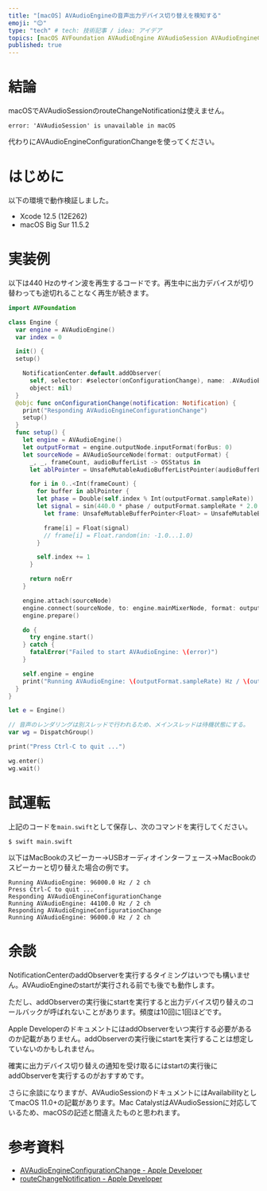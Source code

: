 ```yaml
---
title: "[macOS] AVAudioEngineの音声出力デバイス切り替えを検知する"
emoji: "😊"
type: "tech" # tech: 技術記事 / idea: アイデア
topics: [macOS AVFoundation AVAudioEngine AVAudioSession AVAudioEngineConfigurationChange]
published: true
---
```

# 結論

macOSでAVAudioSessionのrouteChangeNotificationは使えません。

```
error: 'AVAudioSession' is unavailable in macOS
```

代わりにAVAudioEngineConfigurationChangeを使ってください。

# はじめに

以下の環境で動作検証しました。

- Xcode 12.5 (12E262)
- macOS Big Sur 11.5.2

# 実装例

以下は440 Hzのサイン波を再生するコードです。再生中に出力デバイスが切り替わっても途切れることなく再生が続きます。

```swift
import AVFoundation

class Engine {
  var engine = AVAudioEngine()
  var index = 0

  init() {
  setup()

    NotificationCenter.default.addObserver(
      self, selector: #selector(onConfigurationChange), name: .AVAudioEngineConfigurationChange,
      object: nil)
  }
  @objc func onConfigurationChange(notification: Notification) {
    print("Responding AVAudioEngineConfigurationChange")
    setup()
  }
  func setup() {
    let engine = AVAudioEngine()
    let outputFormat = engine.outputNode.inputFormat(forBus: 0)
    let sourceNode = AVAudioSourceNode(format: outputFormat) {
      _, _, frameCount, audioBufferList -> OSStatus in
      let ablPointer = UnsafeMutableAudioBufferListPointer(audioBufferList)

      for i in 0..<Int(frameCount) {
        for buffer in ablPointer {
        let phase = Double(self.index % Int(outputFormat.sampleRate))
        let signal = sin(440.0 * phase / outputFormat.sampleRate * 2.0 * Double.pi)
          let frame: UnsafeMutableBufferPointer<Float> = UnsafeMutableBufferPointer(buffer)

          frame[i] = Float(signal)
          // frame[i] = Float.random(in: -1.0...1.0)
        }

        self.index += 1
      }

      return noErr
    }

    engine.attach(sourceNode)
    engine.connect(sourceNode, to: engine.mainMixerNode, format: outputFormat)
    engine.prepare()

    do {
      try engine.start()
    } catch {
      fatalError("Failed to start AVAudioEngine: \(error)")
    }

    self.engine = engine
    print("Running AVAudioEngine: \(outputFormat.sampleRate) Hz / \(outputFormat.channelCount) ch")
  }
}

let e = Engine()

// 音声のレンダリングは別スレッドで行われるため、メインスレッドは待機状態にする。
var wg = DispatchGroup()

print("Press Ctrl-C to quit ...")

wg.enter()
wg.wait()
```

# 試運転

上記のコードを`main.swift`として保存し、次のコマンドを実行してください。

```console
$ swift main.swift
```

以下はMacBookのスピーカー→USBオーディオインターフェース→MacBookのスピーカーと切り替えた場合の例です。

```console
Running AVAudioEngine: 96000.0 Hz / 2 ch
Press Ctrl-C to quit ...
Responding AVAudioEngineConfigurationChange
Running AVAudioEngine: 44100.0 Hz / 2 ch
Responding AVAudioEngineConfigurationChange
Running AVAudioEngine: 96000.0 Hz / 2 ch
```

# 余談

NotificationCenterのaddObserverを実行するタイミングはいつでも構いません。AVAudioEngineのstartが実行される前でも後でも動作します。

ただし、addObserverの実行後にstartを実行すると出力デバイス切り替えのコールバックが呼ばれないことがあります。頻度は10回に1回ほどです。

Apple DeveloperのドキュメントにはaddObserverをいつ実行する必要があるのか記載がありません。addObserverの実行後にstartを実行することは想定していないのかもしれません。

確実に出力デバイス切り替えの通知を受け取るにはstartの実行後にaddObserverを実行するのがおすすめです。

さらに余談になりますが、AVAudioSessionのドキュメントにはAvailabilityとしてmacOS 11.0+の記載があります。Mac CatalystはAVAudioSessionに対応しているため、macOSの記述と間違えたものと思われます。

# 参考資料

- [AVAudioEngineConfigurationChange - Apple Developer](https://developer.apple.com/documentation/foundation/nsnotification/name/1389078-avaudioengineconfigurationchange)
- [routeChangeNotification - Apple Developer](https://developer.apple.com/documentation/avfaudio/avaudiosession/1616493-routechangenotification)
